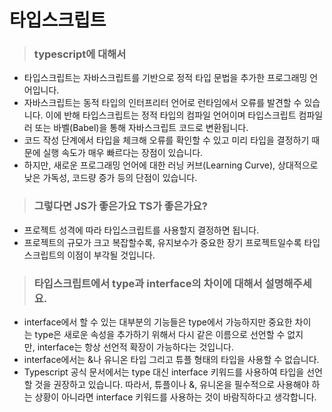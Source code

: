 # 타입스크립트

> ### typescript에 대해서

- 타입스크립트는 자바스크립트를 기반으로 정적 타입 문법을 추가한 프로그래밍 언어입니다.
- 자바스크립트는 동적 타입의 인터프리터 언어로 런타임에서 오류를 발견할 수 있습니다. 이에 반해 타입스크립트는 정적 타입의 컴파일 언어이며 타입스크립트 컴파일러 또는 바벨(Babel)을 통해 자바스크립트 코드로 변환됩니다.
- 코드 작성 단계에서 타입을 체크해 오류를 확인할 수 있고 미리 타입을 결정하기 때문에 실행 속도가 매우 빠르다는 장점이 있습니다.
- 하지만, 새로운 프로그래밍 언어에 대한 러닝 커브(Learning Curve), 상대적으로 낮은 가독성, 코드량 증가 등의 단점이 있습니다.

> ### 그렇다면 JS가 좋은가요 TS가 좋은가요?

- 프로젝트 성격에 따라 타입스크립트를 사용할지 결정하면 됩니다.
- 프로젝트의 규모가 크고 복잡할수록, 유지보수가 중요한 장기 프로젝트일수록 타입스크립트의 이점이 부각될 것입니다.

> ### 타입스크립트에서 type과 interface의 차이에 대해서 설명해주세요.

- interface에서 할 수 있는 대부분의 기능들은 type에서 가능하지만 중요한 차이는 type은 새로운 속성을 추가하기 위해서 다시 같은 이름으로 선언할 수 없지만, interface는 항상 선언적 확장이 가능하다는 것입니다.
- interface에서는 &나 유니온 타입 그리고 튜플 형태의 타입을 사용할 수 없습니다.
- Typescript 공식 문서에서는 type 대신 interface 키워드를 사용하여 타입을 선언할 것을 권장하고 있습니다. 따라서, 튜플이나 &, 유니온을 필수적으로 사용해야 하는 상황이 아니라면 interface 키워드를 사용하는 것이 바람직하다고 생각합니다.
